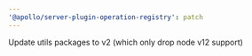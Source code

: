```yaml
---
'@apollo/server-plugin-operation-registry': patch
---
```


Update utils packages to v2 (which only drop node v12 support)
